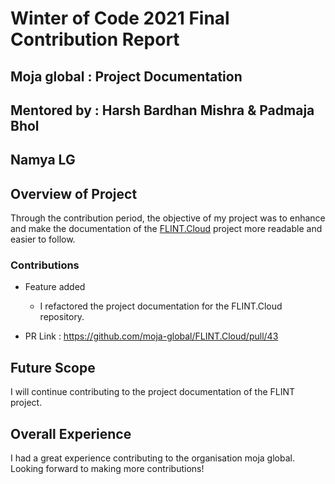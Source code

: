 # Winter of Code 2021 Final Contribution Report

## Moja global : Project Documentation
## Mentored by : Harsh Bardhan Mishra & Padmaja Bhol
## Namya LG

## Overview of Project
Through the contribution period, the objective of my project was to enhance and make the 
documentation of the [FLINT.Cloud](https://github.com/moja-global/FLINT.Cloud) project more readable and easier to follow.

### Contributions

- Feature added
    - I refactored the project documentation for the FLINT.Cloud repository.


- PR Link : https://github.com/moja-global/FLINT.Cloud/pull/43

## Future Scope
I will continue contributing to the project documentation of the FLINT project.

## Overall Experience
I had a great experience contributing to the organisation moja global. Looking forward to making more contributions!